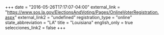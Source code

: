 +++
date = "2016-05-26T17:17:07-04:00"
external_link = "https://www.sos.la.gov/ElectionsAndVoting/Pages/OnlineVoterRegistration.aspx"
external_link2 = "undefined"
registration_type = "online"
state_abbreviation = "LA"
title = "Louisiana"
english_only = true
selecciones_link2 = false
+++

